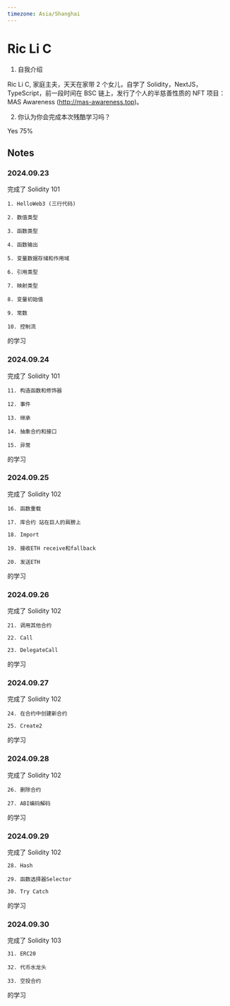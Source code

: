 ```yaml
---
timezone: Asia/Shanghai
---
```


# Ric Li C

1. 自我介绍

Ric Li C, 家庭主夫，天天在家带 2 个女儿，自学了 Solidity，NextJS，TypeScript，前一段时间在 BSC 链上，发行了个人的半慈善性质的 NFT 项目：MAS Awareness (http://mas-awareness.top)。

2. 你认为你会完成本次残酷学习吗？

Yes 75%

## Notes

<!-- Content_START -->

### 2024.09.23

完成了 Solidity 101

    1. HelloWeb3 (三行代码)

    2. 数值类型

    3. 函数类型

    4. 函数输出

    5. 变量数据存储和作用域

    6. 引用类型

    7. 映射类型

    8. 变量初始值

    9. 常数

    10. 控制流

的学习

### 2024.09.24

完成了 Solidity 101

    11. 构造函数和修饰器

    12. 事件

    13. 继承

    14. 抽象合约和接口

    15. 异常

的学习

### 2024.09.25

完成了 Solidity 102

    16. 函数重载

    17. 库合约 站在巨人的肩膀上

    18. Import

    19. 接收ETH receive和fallback

    20. 发送ETH

的学习

### 2024.09.26

完成了 Solidity 102

    21. 调用其他合约

    22. Call

    23. DelegateCall

的学习

### 2024.09.27

完成了 Solidity 102

    24. 在合约中创建新合约

    25. Create2

的学习

### 2024.09.28

完成了 Solidity 102

    26. 删除合约

    27. ABI编码解码

的学习

### 2024.09.29

完成了 Solidity 102

    28. Hash

    29. 函数选择器Selector

    30. Try Catch

的学习

### 2024.09.30

完成了 Solidity 103

    31. ERC20

    32. 代币水龙头

    33. 空投合约

的学习

<!-- Content_END -->
